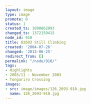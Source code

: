 ```yaml
---
layout: image
type: image
promote: 0
status: 1
created_ts: 1090862093
changed_ts: 1372159415
node_id: 910
title: 02693 Still Climbing
created: '2004-07-26'
changed: '2013-06-25'
redirect_from: []
permalink: "/node/910/"
tags:
- Highlights
- 2003/11 - November 2003
- Tongariro Crossing
images:
- src: image/images/126_2693-910.jpg
  name: 126_2693-910.jpg
---
```


